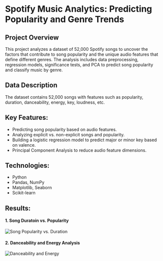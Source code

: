 # Spotify Music Analytics: Predicting Popularity and Genre Trends

## Project Overview
This project analyzes a dataset of 52,000 Spotify songs to uncover the factors that contribute to song popularity and the unique audio features that define different genres. The analysis includes data preprocessing, regression models, significance tests, and PCA to predict song popularity and classify music by genre.

## Data Description 
The dataset contains 52,000 songs with features such as popularity, duration, danceability, energy, key, loudness, etc.

## Key Features:
* Predicting song popularity based on audio features.
* Analyzing explicit vs. non-explicit songs and popularity.
* Building a logistic regression model to predict major or minor key based on valence.
* Principal Component Analysis to reduce audio feature dimensions.

## Technologies:
* Python
* Pandas, NumPy
* Matplotlib, Seaborn
* Scikit-learn

## Results:
#### 1. Song Duratoin vs. Popularity
![Song Popularity vs. Duration](images/Song_Duration_vs_Popularity.png)

#### 2. Danceability and Energy Analysis
![Danceability and Energy](images/danceability_vs_energy.png)


